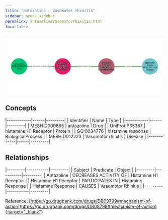 ```yaml
---
title: "antazoline - Vasomotor rhinitis"
sidebar: mydoc_sidebar
permalink: antazolinevasomotorrhinitis.html
toc: false 
---
```


![Path Visualization](/images/antazolinevasomotorrhinitis.png)

## Concepts

|------------|------|---------|
| Identifier | Name | Type    |
|------------|------|---------|
| MESH:D000865 | antazoline | Drug |
| UniProt:P35367 | histamine H1 Receptor | Protein |
| GO:0034776 | histamine response | BiologicalProcess |
| MESH:D012223 | Vasomotor rhinitis | Disease |
|------------|------|---------|

## Relationships

|---------|-----------|---------|
| Subject | Predicate | Object  |
|---------|-----------|---------|
| Antazoline | DECREASES ACTIVITY OF | Histamine H1 Receptor |
| Histamine H1 Receptor | PARTICIPATES IN | Histamine Response |
| Histamine Response | CAUSES | Vasomotor Rhinitis |
|---------|-----------|---------|

Reference: [https://go.drugbank.com/drugs/DB08799#mechanism-of-action](https://go.drugbank.com/drugs/DB08799#mechanism-of-action){:target="_blank"}